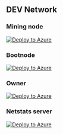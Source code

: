 ## DEV Network

### Mining node

[![Deploy to Azure](http://azuredeploy.net/deploybutton.png)](https://portal.azure.com/#create/Microsoft.Template/uri/https%3A%2F%2Fraw.githubusercontent.com%2Foraclesorg%2Fdeployment-azure%2Fdev-mainnet%2Fnodes%2Fmining-node%2Ftemplate.json)

### Bootnode

[![Deploy to Azure](http://azuredeploy.net/deploybutton.png)](https://portal.azure.com/#create/Microsoft.Template/uri/https%3A%2F%2Fraw.githubusercontent.com%2Foraclesorg%2Fdeployment-azure%2Fdev-mainnet%2Fnodes%2Fbootnode%2Ftemplate.json)

### Owner

[![Deploy to Azure](http://azuredeploy.net/deploybutton.png)](https://portal.azure.com/#create/Microsoft.Template/uri/https%3A%2F%2Fraw.githubusercontent.com%2Foraclesorg%2Fdeployment-azure%2Fdev-mainnet%2Fnodes%2Fowner%2Ftemplate.json)

### Netstats server

[![Deploy to Azure](http://azuredeploy.net/deploybutton.png)](https://portal.azure.com/#create/Microsoft.Template/uri/https%3A%2F%2Fraw.githubusercontent.com%2Foraclesorg%2Fdeployment-azure%2Fdev-mainnet%2Fnodes%2Fnetstats-server%2Ftemplate.json)
